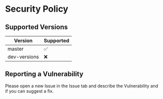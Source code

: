# Security Policy

## Supported Versions

| Version       | Supported          |
| ------------- | ------------------ |
| master        | :white_check_mark: |
| dev-versions  | :x:                |

## Reporting a Vulnerability

Please open a new Issue in the Issue tab and describe the Vulnerability and if you can suggest a fix.
